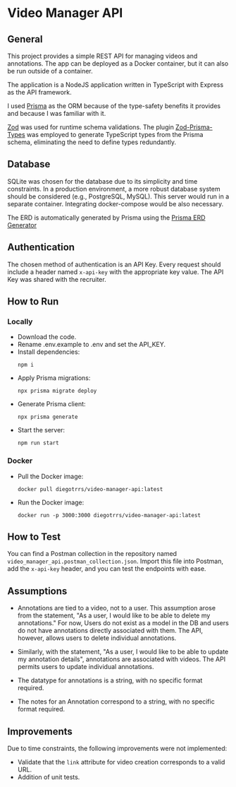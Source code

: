 # Video Manager API

## General 

This project provides a simple REST API for managing videos and annotations. The app can be deployed as a Docker container, but it can also be run outside of a container.

The application is a NodeJS application written in TypeScript with Express as the API framework.

I used [Prisma](https://www.prisma.io/) as the ORM because of the type-safety benefits it provides and because I was familiar with it.

[Zod](https://zod.dev/) was used for runtime schema validations. The plugin [Zod-Prisma-Types](https://github.com/chrishoermann/zod-prisma-types) was employed to generate TypeScript types from the Prisma schema, eliminating the need to define types redundantly.

## Database

SQLite was chosen for the database due to its simplicity and time constraints. In a production environment, a more robust database system should be considered (e.g., PostgreSQL, MySQL). This server would run in a separate container. Integrating docker-compose would be also necessary.

The ERD is automatically generated by Prisma using the [Prisma ERD Generator](https://www.npmjs.com/package/prisma-erd-generator)


## Authentication

The chosen method of authentication is an API Key. Every request should include a header named `x-api-key` with the appropriate key value. The API Key was shared with the recruiter.

## How to Run

### Locally

- Download the code.
- Rename .env.example to .env and set the API_KEY.
- Install dependencies:
    ``` 
    npm i
    ```
- Apply Prisma migrations:
    ``` 
    npx prisma migrate deploy 
    ```
- Generate Prisma client:
    ``` 
    npx prisma generate 
    ```
- Start the server:
    ``` 
    npm run start 
    ```

### Docker

- Pull the Docker image:
    ```
    docker pull diegotrrs/video-manager-api:latest
    ```
- Run the Docker image:
    ```
    docker run -p 3000:3000 diegotrrs/video-manager-api:latest
    ```

## How to Test

You can find a Postman collection in the repository named `video_manager_api.postman_collection.json`. Import this file into Postman, add the `x-api-key` header, and you can test the endpoints with ease.

## Assumptions

- Annotations are tied to a video, not to a user. This assumption arose from the statement, "As a user, I would like to be able to delete my annotations." For now, Users do not exist as a model in the DB and users do not have annotations directly associated with them. The API, however, allows users to delete individual annotations.
  
- Similarly, with the statement, "As a user, I would like to be able to update my annotation details", annotations are associated with videos. The API permits users to update individual annotations.

- The datatype for annotations is a string, with no specific format required.

- The notes for an Annotation correspond to a string, with no specific format required.

## Improvements

Due to time constraints, the following improvements were not implemented:

- Validate that the `link` attribute for video creation corresponds to a valid URL.
- Addition of unit tests.
